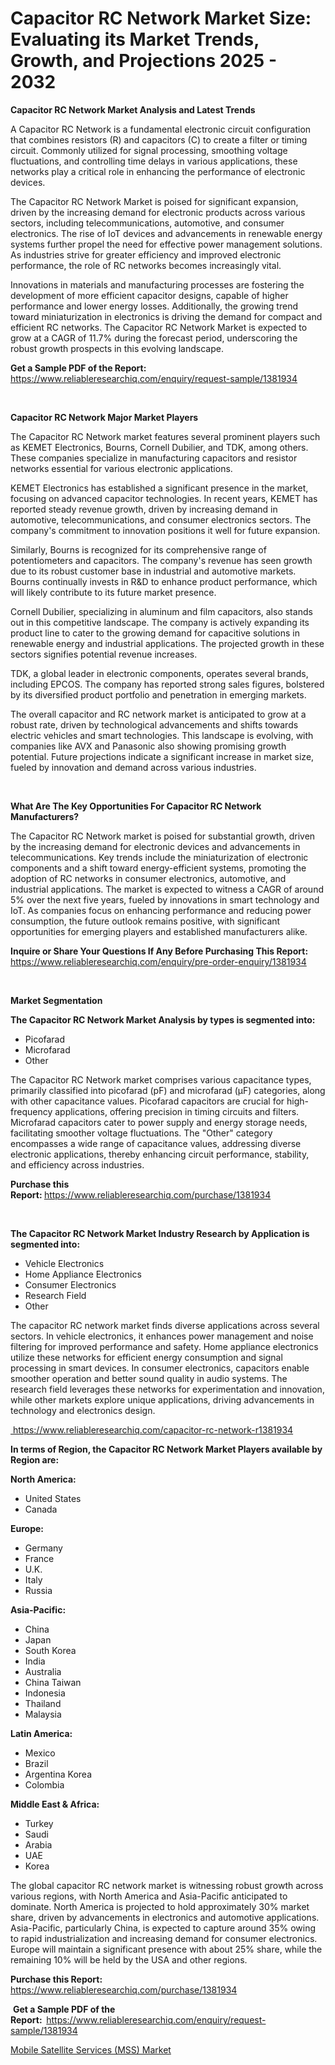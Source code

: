 <p><h1>Capacitor RC Network Market Size: Evaluating its Market Trends, Growth, and Projections 2025 - 2032</h1></p><p><strong>Capacitor RC Network Market Analysis and Latest Trends</strong></p>
<p><p>A Capacitor RC Network is a fundamental electronic circuit configuration that combines resistors (R) and capacitors (C) to create a filter or timing circuit. Commonly utilized for signal processing, smoothing voltage fluctuations, and controlling time delays in various applications, these networks play a critical role in enhancing the performance of electronic devices.</p><p>The Capacitor RC Network Market is poised for significant expansion, driven by the increasing demand for electronic products across various sectors, including telecommunications, automotive, and consumer electronics. The rise of IoT devices and advancements in renewable energy systems further propel the need for effective power management solutions. As industries strive for greater efficiency and improved electronic performance, the role of RC networks becomes increasingly vital.</p><p>Innovations in materials and manufacturing processes are fostering the development of more efficient capacitor designs, capable of higher performance and lower energy losses. Additionally, the growing trend toward miniaturization in electronics is driving the demand for compact and efficient RC networks. The Capacitor RC Network Market is expected to grow at a CAGR of 11.7% during the forecast period, underscoring the robust growth prospects in this evolving landscape.</p></p>
<p><strong>Get a Sample PDF of the Report:&nbsp;</strong> <a href="https://www.reliableresearchiq.com/enquiry/request-sample/1381934?utm_campaign=2739&utm_medium=2&utm_source=Github&utm_content=ia&utm_term=08042025&utm_id=capacitor-rc-network">https://www.reliableresearchiq.com/enquiry/request-sample/1381934</a></p>
<p>&nbsp;</p>
<p><strong>Capacitor RC Network Major Market Players</strong></p>
<p><p>The Capacitor RC Network market features several prominent players such as KEMET Electronics, Bourns, Cornell Dubilier, and TDK, among others. These companies specialize in manufacturing capacitors and resistor networks essential for various electronic applications. </p><p>KEMET Electronics has established a significant presence in the market, focusing on advanced capacitor technologies. In recent years, KEMET has reported steady revenue growth, driven by increasing demand in automotive, telecommunications, and consumer electronics sectors. The company's commitment to innovation positions it well for future expansion.</p><p>Similarly, Bourns is recognized for its comprehensive range of potentiometers and capacitors. The company's revenue has seen growth due to its robust customer base in industrial and automotive markets. Bourns continually invests in R&D to enhance product performance, which will likely contribute to its future market presence.</p><p>Cornell Dubilier, specializing in aluminum and film capacitors, also stands out in this competitive landscape. The company is actively expanding its product line to cater to the growing demand for capacitive solutions in renewable energy and industrial applications. The projected growth in these sectors signifies potential revenue increases.</p><p>TDK, a global leader in electronic components, operates several brands, including EPCOS. The company has reported strong sales figures, bolstered by its diversified product portfolio and penetration in emerging markets. </p><p>The overall capacitor and RC network market is anticipated to grow at a robust rate, driven by technological advancements and shifts towards electric vehicles and smart technologies. This landscape is evolving, with companies like AVX and Panasonic also showing promising growth potential. Future projections indicate a significant increase in market size, fueled by innovation and demand across various industries.</p></p>
<p>&nbsp;</p>
<p><strong>What Are The Key Opportunities For Capacitor RC Network Manufacturers?</strong></p>
<p><p>The Capacitor RC Network market is poised for substantial growth, driven by the increasing demand for electronic devices and advancements in telecommunications. Key trends include the miniaturization of electronic components and a shift toward energy-efficient systems, promoting the adoption of RC networks in consumer electronics, automotive, and industrial applications. The market is expected to witness a CAGR of around 5% over the next five years, fueled by innovations in smart technology and IoT. As companies focus on enhancing performance and reducing power consumption, the future outlook remains positive, with significant opportunities for emerging players and established manufacturers alike.</p></p>
<p><strong>Inquire or Share Your Questions If Any Before Purchasing This Report:</strong> <a href="https://www.reliableresearchiq.com/enquiry/pre-order-enquiry/1381934?utm_campaign=2739&utm_medium=2&utm_source=Github&utm_content=ia&utm_term=08042025&utm_id=capacitor-rc-network">https://www.reliableresearchiq.com/enquiry/pre-order-enquiry/1381934</a></p>
<p>&nbsp;</p>
<p><strong>Market Segmentation</strong></p>
<p><strong>The Capacitor RC Network Market Analysis by types is segmented into:</strong></p>
<p><ul><li>Picofarad</li><li>Microfarad</li><li>Other</li></ul></p>
<p><p>The Capacitor RC Network market comprises various capacitance types, primarily classified into picofarad (pF) and microfarad (µF) categories, along with other capacitance values. Picofarad capacitors are crucial for high-frequency applications, offering precision in timing circuits and filters. Microfarad capacitors cater to power supply and energy storage needs, facilitating smoother voltage fluctuations. The "Other" category encompasses a wide range of capacitance values, addressing diverse electronic applications, thereby enhancing circuit performance, stability, and efficiency across industries.</p></p>
<p><strong>Purchase this Report:&nbsp;</strong><a href="https://www.reliableresearchiq.com/purchase/1381934?utm_campaign=2739&utm_medium=2&utm_source=Github&utm_content=ia&utm_term=08042025&utm_id=capacitor-rc-network">https://www.reliableresearchiq.com/purchase/1381934</a></p>
<p>&nbsp;</p>
<p><strong>The Capacitor RC Network Market Industry Research by Application is segmented into:</strong></p>
<p><ul><li>Vehicle Electronics</li><li>Home Appliance Electronics</li><li>Consumer Electronics</li><li>Research Field</li><li>Other</li></ul></p>
<p><p>The capacitor RC network market finds diverse applications across several sectors. In vehicle electronics, it enhances power management and noise filtering for improved performance and safety. Home appliance electronics utilize these networks for efficient energy consumption and signal processing in smart devices. In consumer electronics, capacitors enable smoother operation and better sound quality in audio systems. The research field leverages these networks for experimentation and innovation, while other markets explore unique applications, driving advancements in technology and electronics design.</p></p>
<p><a href="https://www.reliableresearchiq.com/capacitor-rc-network-r1381934?utm_campaign=2739&utm_medium=2&utm_source=Github&utm_content=ia&utm_term=08042025&utm_id=capacitor-rc-network">&nbsp;https://www.reliableresearchiq.com/capacitor-rc-network-r1381934</a></p>
<p><strong>In terms of Region, the Capacitor RC Network Market Players available by Region are:</strong></p>
<p>
    <p> <strong> North America: </strong>
        <ul>
            <li>United States</li>
            <li>Canada</li>
        </ul>
        </p> 
    <p> <strong> Europe: </strong>
        <ul>
            <li>Germany</li>
            <li>France</li>
            <li>U.K.</li>
            <li>Italy</li>
            <li>Russia</li>
        </ul>
        </p> 
    <p> <strong> Asia-Pacific: </strong>
        <ul>
            <li>China</li>
            <li>Japan</li>
            <li>South Korea</li>
            <li>India</li>
            <li>Australia</li>
            <li>China Taiwan</li>
            <li>Indonesia</li>
            <li>Thailand</li>
            <li>Malaysia</li>
        </ul>
        </p> 
    <p> <strong> Latin America: </strong>
        <ul>
            <li>Mexico</li>
            <li>Brazil</li>
            <li>Argentina Korea</li>
            <li>Colombia</li>
        </ul>
        </p> 
    <p> <strong> Middle East & Africa: </strong>
        <ul>
            <li>Turkey</li>
            <li>Saudi</li>
            <li>Arabia</li>
            <li>UAE</li>
            <li>Korea</li>
        </ul>
    </p>
    </p>
<p><p>The global capacitor RC network market is witnessing robust growth across various regions, with North America and Asia-Pacific anticipated to dominate. North America is projected to hold approximately 30% market share, driven by advancements in electronics and automotive applications. Asia-Pacific, particularly China, is expected to capture around 35% owing to rapid industrialization and increasing demand for consumer electronics. Europe will maintain a significant presence with about 25% share, while the remaining 10% will be held by the USA and other regions.</p></p>
<p><strong>Purchase this Report: </strong><a href="https://www.reliableresearchiq.com/purchase/1381934?utm_campaign=2739&utm_medium=2&utm_source=Github&utm_content=ia&utm_term=08042025&utm_id=capacitor-rc-network">https://www.reliableresearchiq.com/purchase/1381934</a></p>
<p>&nbsp;<strong>Get a Sample PDF of the Report:&nbsp;&nbsp;</strong><a href="https://www.reliableresearchiq.com/enquiry/request-sample/1381934?utm_campaign=2739&utm_medium=2&utm_source=Github&utm_content=ia&utm_term=08042025&utm_id=capacitor-rc-network">https://www.reliableresearchiq.com/enquiry/request-sample/1381934</a></p>
<p><strong></strong></p>
<p><p><a href="https://github.com/stephaniwo144/Market-Research-Report-List-1/blob/main/mobile-satellite-services-mss-market.md?utm_campaign=2739&utm_medium=2&utm_source=Github&utm_content=ia&utm_term=08042025&utm_id=capacitor-rc-network">Mobile Satellite Services (MSS) Market</a></p></p>